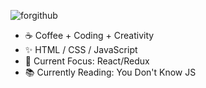 ![forgithub](https://user-images.githubusercontent.com/34781875/93722175-76fad580-fb5a-11ea-8c43-cf9a9cf73bb2.png)

- :coffee:  Coffee + Coding + Creativity
- ✨  HTML / CSS / JavaScript
- 🌱  Current Focus: React/Redux
- 📚  Currently Reading: You Don't Know JS
